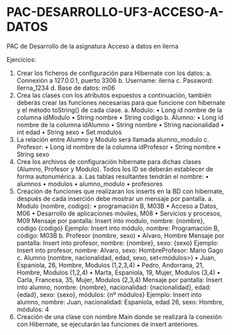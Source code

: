 # PAC-DESARROLLO-UF3-ACCESO-A-DATOS
PAC de Desarrollo de la asignatura Acceso a datos en ilerna


Ejercicios:
1. Crear los ficheros de configuración para Hibernate con los datos:
a. Connexión a 127.0.0.1, puerto 3306
b. Username: ilerna
c. Password: Ilerna_1234
d. Base de datos: m06
2. Crea las clases con los atributos expuestos a continuación, también
deberás crear las funciones necesarias para que funcione con hibernate
y el método toString() de cada clase.
a. Modulo:
• Long id nombre de la columna idModulo
• String nombre
• String codigo
b. Alumno:
• Long id nombre de la columna idAlumno
• String nombre
• String nacionalidad
• int edad
• String sexo
• Set<Modulo> modulos
1. La relación entre Alumno y Modulo será llamada
alumno_modulo
c. Profesor:
• Long id nombre de la columna idProfesor
• String nombre
• String sexo
3. Crea los archivos de configuración hibernate para dichas clases
(Alumno, Profesor y Modulo).
Todos los ID se deberán establecer de forma autonumérica.
a. Las tablas resultantes tendrán el nombre:
• alumnos
• modulos
• alumno_modulo
• profesores
4. Creación de funciones que realizaran los inserts en la BD con
hibernate, después de cada inserción debe mostrar un mensaje por
pantalla.
a. Modulo (nombre, codigo):
• programación B, M03B
• Acceso a Datos, M06
• Desarrollo de aplicaciones móviles, M08
• Servicios y procesos, M09
Mensaje por pantalla:
Insert into modulo, nombre: {nombre}, codigo {codigo}
Ejemplo:
Insert into módulo, nombre: Programación B, código: M03B
b. Profesor (nombre, sexo)
• Alvaro, Hombre
Mensaje por pantalla:
Insert into profesor, nombre: {nombre}, sexo: {sexo}
Ejemplo:
Insert into profesor, nombre: Alvaro, sexo: HombreProfesor: Mario Gago
c. Alumno (nombre, nacionalidad, edad, sexo, set<módulos>)
• Juan, Espaniola, 26, Hombre, Modulos (1,2,3,4)
• Pedro, Andorrana, 21, Hombre, Modulos (1,2,4)
• Marta, Espaniola, 19, Mujer, Modulos (3,4)
• Carla, Francesa, 35, Mujer, Modulos (2,3,4)
Mensaje por pantalla:
Insert into alumno, nombre: {nombre}, nacionalidad:
{nacionalidad}, edad: {edad}, sexo: {sexo}, módulos: {nº módulos}
Ejemplo:
Insert into alumno, nombre: Juan, nacionalidad: Espaniola, edad
26, sexo: Hombre, módulos: 4
5. Creación de una clase con nombre Main donde se realizará la conexión
con Hibernate, se ejecutarán las funciones de insert anteriores.
